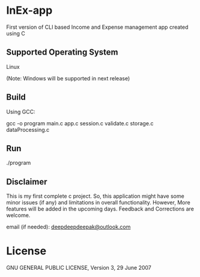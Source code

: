# InEx-app
First version of CLI based Income and Expense management app created using C

## Supported Operating System
Linux

(Note: Windows will be supported in next release)

## Build
Using GCC:

gcc -o program main.c app.c session.c validate.c storage.c dataProcessing.c

## Run
./program

## Disclaimer
This is my first complete c project. So, this application might have some minor issues (if any) and limitations in overall functionality. 
However, More features will be added in the upcoming days.
Feedback and Corrections are welcome.

email (if needed): deepdeepdeepak@outlook.com

# License
GNU GENERAL PUBLIC LICENSE, Version 3, 29 June 2007